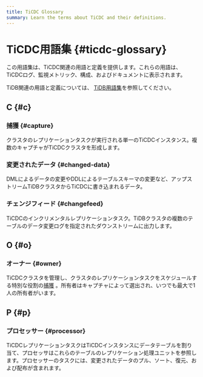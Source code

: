 ```yaml
---
title: TiCDC Glossary
summary: Learn the terms about TiCDC and their definitions.
---
```


# TiCDC用語集 {#ticdc-glossary}

この用語集は、TiCDC関連の用語と定義を提供します。これらの用語は、TiCDCログ、監視メトリック、構成、およびドキュメントに表示されます。

TiDB関連の用語と定義については、 [TiDB用語集](/glossary.md)を参照してください。

## C {#c}

### 捕獲 {#capture}

クラスタのレプリケーションタスクが実行される単一のTiCDCインスタンス。複数のキャプチャがTiCDCクラスタを形成します。

### 変更されたデータ {#changed-data}

DMLによるデータの変更やDDLによるテーブルスキーマの変更など、アップストリームTiDBクラスタからTiCDCに書き込まれるデータ。

### チェンジフィード {#changefeed}

TiCDCのインクリメンタルレプリケーションタスク。TiDBクラスタの複数のテーブルのデータ変更ログを指定されたダウンストリームに出力します。

## O {#o}

### オーナー {#owner}

TiCDCクラスタを管理し、クラスタのレプリケーションタスクをスケジュールする特別な役割の[捕獲](#capture) 。所有者はキャプチャによって選出され、いつでも最大で1人の所有者がいます。

## P {#p}

### プロセッサー {#processor}

TiCDCレプリケーションタスクはTiCDCインスタンスにデータテーブルを割り当て、プロセッサはこれらのテーブルのレプリケーション処理ユニットを参照します。プロセッサーのタスクには、変更されたデータのプル、ソート、復元、および配布が含まれます。
